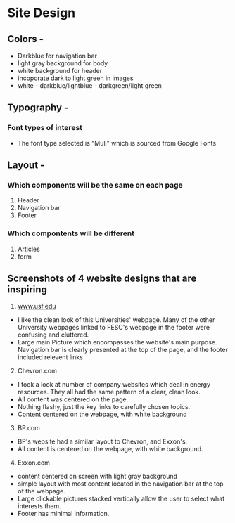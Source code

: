 




# Site Design 



## Colors - 
  * Darkblue for navigation bar
  * light gray background for body
  * white background for header
  * incoporate dark to light green in images 
  * white - darkblue/lightblue -  darkgreen/light green 


## Typography - 

### Font types of interest 
  * The font type selected is "Muli" which is sourced from Google Fonts 


## Layout - 

###  Which components will be the same on each page 

 1.  Header 
 2.  Navigation bar
 3.  Footer 

###   Which compontents will be different 
 1. Articles 
 2. form


## Screenshots of 4 website designs that are inspiring 

1. www.usf.edu
  * I like the clean look of this Universities' webpage. Many of the other University webpages linked to FESC's webpage in the footer were confusing and cluttered. 
  * Large main Picture which encompasses the website's main purpose. Navigation bar is clearly presented at the top of the page, and the footer included relevent links 

2. Chevron.com 
  * I took a look at number of company websites which deal in energy resources. They all had the same pattern of a clear, clean look. 
  * All content was centered on the page.  
  * Nothing flashy, just the key links to carefully chosen topics. 
  * Content centered on the webpage, with white background 

3. BP.com 
  * BP's website had a similar layout to Chevron, and Exxon's. 
  * All content is centered on the webpage, with white background. 
   

4. Exxon.com 
  * content centered on screen with light gray background 
  * simple layout with most content located in the navigation bar at the top of the webpage. 
  * Large clickable pictures stacked vertically allow the user to select what interests them. 
  * Footer has minimal information. 

